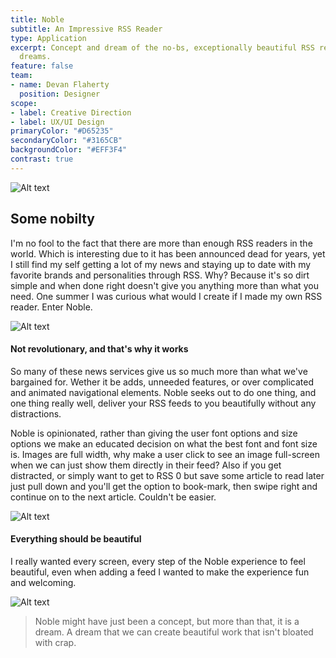 ```yaml
---
title: Noble
subtitle: An Impressive RSS Reader
type: Application
excerpt: Concept and dream of the no-bs, exceptionally beautiful RSS reader of my
  dreams.
feature: false
team:
- name: Devan Flaherty
  position: Designer
scope:
- label: Creative Direction
- label: UX/UI Design
primaryColor: "#D65235"
secondaryColor: "#3165CB"
backgroundColor: "#EFF3F4"
contrast: true
---
```


![Alt text](http://media.saltagency.co/projects/noble/images/showcase.jpg)

## Some nobilty
I'm no fool to the fact that there are more than enough RSS readers in the world. Which is interesting due to it has been announced dead for years, yet I still find my self getting a lot of my news and staying up to date with my favorite brands and personalities through RSS. Why? Because it's so dirt simple and when done right doesn't give you anything more than what you need. One summer I was curious what would I create if I made my own RSS reader. Enter Noble.

![Alt text](http://media.saltagency.co/projects/noble/images/brand.png)

#### Not revolutionary, and that's why it works
So many of these news services give us so much more than what we've bargained for. Wether it be adds, unneeded features, or over complicated and animated navigational elements. Noble seeks out to do one thing, and one thing really well, deliver your RSS feeds to you beautifully without any distractions.

Noble is opinionated, rather than giving the user font options and size options we make an educated decision on what the best font and font size is. Images are full width, why make a user click to see an image full-screen when we can just show them directly in their feed? Also if you get distracted, or simply want to get to RSS 0 but save some article to read later just pull down and you'll get the option to book-mark, then swipe right and continue on to the next article. Couldn't be easier.

![Alt text](http://media.saltagency.co/projects/noble/images/read.png)

#### Everything should be beautiful

I really wanted every screen, every step of the Noble experience to feel beautiful, even when adding a feed I wanted to make the experience fun and welcoming.

![Alt text](http://media.saltagency.co/projects/noble/images/add.png)

> Noble might have just been a concept, but more than that, it is a dream. A dream that we can create beautiful work that isn't bloated with crap.
